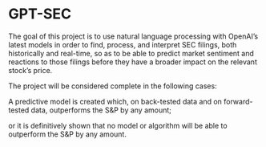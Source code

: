 # GPT-SEC
The goal of this project is to use natural language processing with OpenAI’s latest models in order to find, process, and interpret SEC filings, both historically and real-time, so as to be able to predict market sentiment and reactions to those filings before they have a broader impact on the relevant stock’s price.  

The project will be considered complete in the following cases: 

A predictive model is created which, on back-tested data and on forward-tested data, outperforms the S&P by any amount;  

or it is definitively shown that no model or algorithm will be able to outperform the S&P by any amount. 